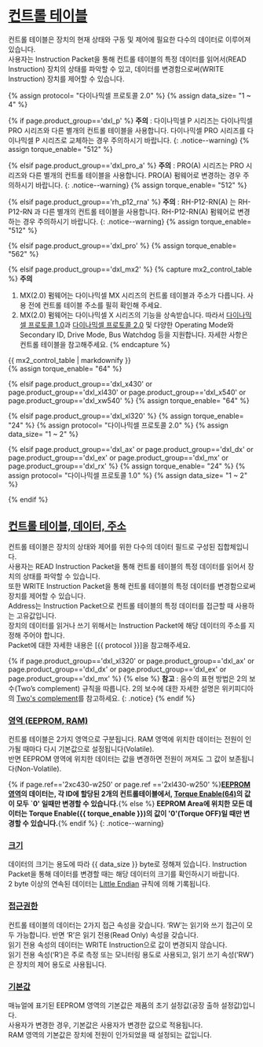 
# [컨트롤 테이블](#컨트롤-테이블)

컨트롤 테이블은 장치의 현재 상태와 구동 및 제어에 필요한 다수의 데이터로 이루어져 있습니다.    
사용자는 Instruction Packet을 통해 컨트롤 테이블의 특정 데이터를 읽어서(READ Instruction) 장치의 상태를 파악할 수 있고, 데이터를 변경함으로써(WRITE Instruction) 장치를 제어할 수 있습니다.

{% assign protocol= "다이나믹셀 프로토콜 2.0" %}
{% assign data_size= "1 ~ 4" %}

{% if page.product_group=='dxl_p' %}
**주의** : 다이나믹셀 P 시리즈는 다이나믹셀 PRO 시리즈와 다른 별개의 컨트롤 테이블을 사용합니다. 다이나믹셀 PRO 시리즈를 다이나믹셀 P 시리즈로 교체하는 경우 주의하시기 바랍니다.
{: .notice--warning}
{% assign torque_enable= "512" %}

{% elsif page.product_group=='dxl_pro_a' %}
**주의** : PRO(A) 시리즈는 PRO 시리즈와 다른 별개의 컨트롤 테이블을 사용합니다. PRO(A) 펌웨어로 변경하는 경우 주의하시기 바랍니다.
{: .notice--warning}
{% assign torque_enable= "512" %}

{% elsif page.product_group=='rh_p12_rna' %}
**주의** : RH-P12-RN(A) 는 RH-P12-RN 과 다른 별개의 컨트롤 테이블을 사용합니다. RH-P12-RN(A) 펌웨어로 변경하는 경우 주의하시기 바랍니다.
{: .notice--warning}
{% assign torque_enable= "512" %}

{% elsif page.product_group=='dxl_pro' %}
{% assign torque_enable= "562" %}

{% elsif page.product_group=='dxl_mx2' %}
{% capture mx2_control_table %}
**주의**
1. MX(2.0) 펌웨어는 다이나믹셀 MX 시리즈의 컨트롤 테이블과 주소가 다릅니다. 사용 전에 컨트롤 테이블 주소를 필히 확인해 주세요.
2. MX(2.0) 펌웨어는 다이나믹셀 X 시리즈의 기능을 상속받습니다. 따라서 [다이나믹셀 프로토콜 1.0](/docs/kr/dxl/protocol1/)과 [다이나믹셀 프로토콜 2.0](/docs/kr/dxl/protocol2/) 및 다양한 Operating Mode와 Secondary ID, Drive Mode, Bus Watchdog 등을 지원합니다. 자세한 사항은 컨트롤 테이블을 참고해주세요.
{% endcapture %}

<div class="notice--warning">{{ mx2_control_table | markdownify }}</div>
{% assign torque_enable= "64" %}

{% elsif page.product_group=='dxl_x430' or page.product_group=='dxl_xl430' or page.product_group=='dxl_x540' or page.product_group=='dxl_xw540' %}
{% assign torque_enable= "64" %}

{% elsif page.product_group=='dxl_xl320' %}
{% assign torque_enable= "24" %}
{% assign protocol= "다이나믹셀 프로토콜 2.0" %}
{% assign data_size= "1 ~ 2" %}

{% elsif page.product_group=='dxl_ax' or page.product_group=='dxl_dx' or page.product_group=='dxl_ex' or page.product_group=='dxl_mx' or page.product_group=='dxl_rx' %}
{% assign torque_enable= "24" %}
{% assign protocol= "다이나믹셀 프로토콜 1.0" %}
{% assign data_size= "1 ~ 2" %}

{% endif %}

## [컨트롤 테이블, 데이터, 주소](#컨트롤-테이블-데이터-주소)
컨트롤 테이블은 장치의 상태와 제어를 위한 다수의 데이터 필드로 구성된 집합체입니다.  
사용자는 READ Instruction Packet을 통해 컨트롤 테이블의 특정 데이터를 읽어서 장치의 상태를 파악할 수 있습니다.  
또한 WRITE Instruction Packet을 통해 컨트롤 테이블의 특정 데이터를 변경함으로써 장치를 제어할 수 있습니다.  
Address는 Instruction Packet으로 컨트롤 테이블의 특정 데이터를 접근할 때 사용하는 고유값입니다.  
장치의 데이터를 읽거나 쓰기 위해서는 Instruction Packet에 해당 데이터의 주소를 지정해 주어야 합니다.  
Packet에 대한 자세한 내용은 [{{ protocol }}]을 참고해주세요.

{% if page.product_group=='dxl_xl320' or page.product_group=='dxl_ax' or page.product_group=='dxl_dx' or page.product_group=='dxl_ex' or page.product_group=='dxl_mx' %}
{% else %}
**참고** : 음수의 표현 방법은 2의 보수(Two’s complement) 규칙을 따릅니다. 2의 보수에 대한 자세한 설명은 위키피디아의 [Two's complement]를 참고하세요.
{: .notice}
{% endif %}

### [영역 (EEPROM, RAM)](#영역-eeprom-ram)
컨트롤 테이블은 2가지 영역으로 구분됩니다. RAM 영역에 위치한 데이터는 전원이 인가될 때마다 다시 기본값으로 설정됩니다(Volatile).  
반면 EEPROM 영역에 위치한 데이터는 값을 변경하면 전원이 꺼져도 그 값이 보존됩니다(Non-Volatile).  

{% if page.ref=='2xc430-w250' or page.ref =='2xl430-w250' %}**[EEPROM 영역](#eeprom-영역)의 데이터는, 각 ID에 할당된 2개의 컨트롤테이블에서, [Torque Enable(64)](#torque-enable)의 값이 모두 `0' 일때만 변경할 수 있습니다.**{% else %} **EEPROM Area에 위치한 모든 데이터는 Torque Enable({{ torque_enable }})의 값이 '0'(Torque OFF)일 때만 변경할 수 있습니다.**{% endif %}
{: .notice--warning}

### [크기](#크기)
데이터의 크기는 용도에 따라 {{ data_size }} byte로 정해져 있습니다. Instruction Packet을 통해 데이터를 변경할 때는 해당 데이터의 크기를 확인하시기 바랍니다.  
2 byte 이상의 연속된 데이터는 [Little Endian] 규칙에 의해 기록됩니다.

### [접근권한](#접근권한)
컨트롤 테이블의 데이터는 2가지 접근 속성을 갖습니다. ‘RW’는 읽기와 쓰기 접근이 모두 가능합니다. 반면 ‘R’은 읽기 전용(Read Only) 속성을 갖습니다.  
읽기 전용 속성의 데이터는 WRITE Instruction으로 값이 변경되지 않습니다.  
읽기 전용 속성(‘R’)은 주로 측정 또는 모니터링 용도로 사용되고, 읽기 쓰기 속성(‘RW’)은 장치의 제어 용도로 사용됩니다.

### [기본값](#기본값)
매뉴얼에 표기된 EEPROM 영역의 기본값은 제품의 초기 설정값(공장 출하 설정값)입니다.  
사용자가 변경한 경우, 기본값은 사용자가 변경한 값으로 적용됩니다.  
RAM 영역의 기본값은 장치에 전원이 인가되었을 때 설정되는 값입니다.

[다이나믹셀 프로토콜 1.0]: /docs/kr/dxl/protocol1/
[다이나믹셀 프로토콜 2.0]: /docs/kr/dxl/protocol2/
[Two's complement]: https://en.wikipedia.org/wiki/Two%27s_complement
[Little Endian]: https://en.wikipedia.org/wiki/Endianness#Little

